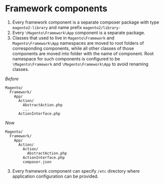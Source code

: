 # Framework components

1. Every framework component is a separate composer package with type `magento2-library` and name prefix `magento2/library-`
2. Every `\Magento\Framework\App` component is a separate package.
2. Classes that used to live in `Magento\Framework` and `Magento\Framework\App` namespaces are moved to root folders of corresponding components, while all other classes of those components are moved into folder with the name of component. Root namespace for such components is configured to be `\Magento\Framework` and `\Magento\Framework\App` to avoid renaming classes.

*Before*
```
Magento/
  Framework/
    App/
      Action/
        AbstractAction.php
        ...
      ActionInterface.php
```
*Now*
```
Magento/
  Framework/
    App/
      Action/
        Action/
          AbstractAction.php
        ActionInterface.php
        composer.json
```

3. Every framework component can specify `/etc` directory where application configuration can be provided.
